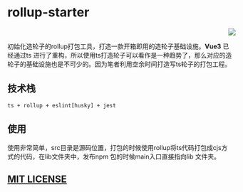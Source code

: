 # rollup-starter

<p align="center">
    <img src="https://si.geilicdn.com/img-1ede0000017d3c3cf95e0a20e2c5-unadjust_249_250.png" style="position:relative;left:50%;">
</p>

初始化造轮子的rollup打包工具，打造一款开箱即用的造轮子基础设施。**Vue3** 已经通过ts 进行了重构，所以使用ts打造轮子可以看作是一种趋势了，那么对应的造轮子的基础设施也是不可少的。因为笔者利用空余时间打造写ts轮子的打包工程。


## 技术栈

```shell
ts + rollup + eslint[husky] + jest
```

## 使用

使用非常简单，src目录是源码位置，打包的时候使用rollup将ts代码打包成cjs方式的代码，在lib文件夹中，发布npm 包的时候main入口直接指向lib 文件夹。

## [MIT LICENSE](https://opensource.org/licenses/MIT)


